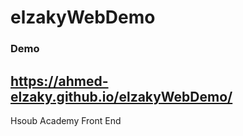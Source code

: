 # elzakyWebDemo

### Demo

## https://ahmed-elzaky.github.io/elzakyWebDemo/

Hsoub Academy Front End
